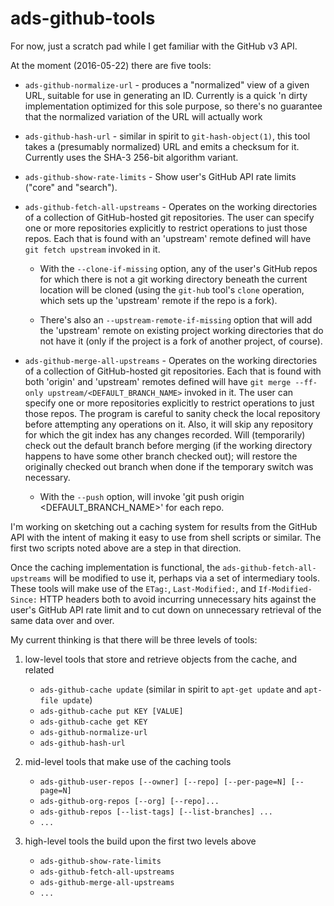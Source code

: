 # ads-github-tools
For now, just a scratch pad while I get familiar with the GitHub v3 API.

At the moment (2016-05-22) there are five tools:

* `ads-github-normalize-url` - produces a "normalized" view of a given URL,
  suitable for use in generating an ID. Currently is a quick 'n dirty
  implementation optimized for this sole purpose, so there's no guarantee that
  the normalized variation of the URL will actually work

* `ads-github-hash-url` - similar in spirit to `git-hash-object(1)`, this tool
  takes a (presumably normalized) URL and emits a checksum for it. Currently
  uses the SHA-3 256-bit algorithm variant.
  
* `ads-github-show-rate-limits` - Show user's GitHub API rate limits ("core"
  and "search").

* `ads-github-fetch-all-upstreams` - Operates on the working directories of a
  collection of GitHub-hosted git repositories. The user can specify one or
  more repositories explicitly to restrict operations to just those
  repos. Each that is found with an 'upstream' remote defined will have
  `git fetch upstream` invoked in it.
  
  * With the `--clone-if-missing` option, any of the user's GitHub repos for
    which there is not a git working directory beneath the current location
    will be cloned (using the `git-hub` tool's `clone` operation, which sets
    up the 'upstream' remote if the repo is a fork).

  * There's also an `--upstream-remote-if-missing` option that will add the
    'upstream' remote on existing project working directories that do not have
    it (only if the project is a fork of another project, of course).
    
* `ads-github-merge-all-upstreams` - Operates on the working directories of a
  collection of GitHub-hosted git repositories. Each that is found with both
  'origin' and 'upstream' remotes defined will have
  `git merge --ff-only upstream/<DEFAULT_BRANCH_NAME>` invoked in it. The user
  can specify one or more repositories explicitly to restrict operations to
  just those repos. The program is careful to sanity check the local
  repository before attempting any operations on it. Also, it will skip any
  repository for which the git index has any changes recorded. Will
  (temporarily) check out the default branch before merging (if the working
  directory happens to have some other branch checked out); will restore the
  originally checked out branch when done if the temporary switch was
  necessary.

  * With the `--push` option, will invoke 'git push origin <DEFAULT_BRANCH_NAME>'
    for each repo.

I'm working on sketching out a caching system for results from the GitHub API
with the intent of making it easy to use from shell scripts or similar. The
first two scripts noted above are a step in that direction.

Once the caching implementation is functional, the
`ads-github-fetch-all-upstreams` will be modified to use it, perhaps via a set
of intermediary tools. These tools will make use of the `ETag:`,
`Last-Modified:`, and `If-Modified-Since:` HTTP headers both to avoid
incurring unnecessary hits against the user's GitHub API rate limit and to cut
down on unnecessary retrieval of the same data over and over.

My current thinking is that there will be three levels of tools:

1. low-level tools that store and retrieve objects from the cache, and related
   * `ads-github-cache update` (similar in spirit to `apt-get update` and `apt-file update`)
   * `ads-github-cache put KEY [VALUE]`
   * `ads-github-cache get KEY`
   * `ads-github-normalize-url`
   * `ads-github-hash-url`

2. mid-level tools that make use of the caching tools
   * `ads-github-user-repos [--owner] [--repo] [--per-page=N] [--page=N]`
   * `ads-github-org-repos [--org] [--repo]...`
   * `ads-github-repos [--list-tags] [--list-branches] ...`
   * `...`

3. high-level tools the build upon the first two levels above
   * `ads-github-show-rate-limits`
   * `ads-github-fetch-all-upstreams`
   * `ads-github-merge-all-upstreams`
   * `...`
